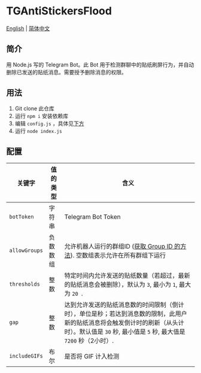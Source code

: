 # TGAntiStickersFlood

[English](README.md) | [简体中文](README_zh-cn.md)

## 简介

用 Node.js 写的 Telegram Bot。此 Bot 用于检测群聊中的贴纸刷屏行为，并自动删除已发送的贴纸消息。需要授予删除消息的权限。

## 用法

1. Git clone 此仓库
2. 运行 `npm i` 安装依赖库
3. 编辑 `config.js` ，具体见[下方](#配置)
4. 运行 `node index.js` 

## 配置

| 关键字        | 值的类型 | 含义                                                         |
| ------------- | -------- | ------------------------------------------------------------ |
| `botToken`    | 字符串   | Telegram Bot Token                                           |
| `allowGroups` | 负数数组 | 允许机器人运行的群组ID ([获取 Group ID 的方法](https://stackoverflow.com/a/72649378)). 空数组表示允许在所有群组下运行 |
| `thresholds`  | 整数     | 特定时间内允许发送的贴纸数量（若超过，最新的贴纸消息会被删除），默认为 `3`, 最小为 `1`, 最大为 `20 `. |
| `gap`         | 整数     | 达到允许发送的贴纸消息数的时间限制（倒计时），单位是秒；若达到消息数的限制，此用户新的贴纸消息将会触发倒计时的刷新（从头计时）。默认值是 `30` 秒, 最小值是 `5` 秒, 最大值是 `7200` 秒（2小时）. |
| `includeGIFs` | 布尔     | 是否将 GIF 计入检测                                          |

